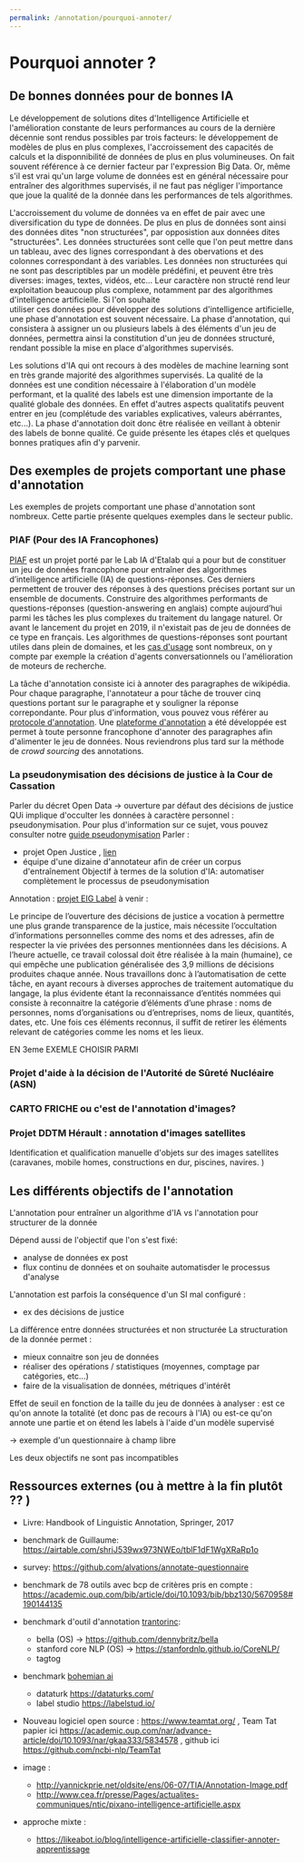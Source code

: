 ```yaml
---
permalink: /annotation/pourquoi-annoter/
---
```


# Pourquoi annoter ? 

## De bonnes données pour de bonnes IA 

Le développement de solutions dites d'Intelligence Artificielle et l'amélioration constante de leurs performances
au cours de la dernière décennie sont rendus possibles par trois facteurs: le développement de modèles 
de plus en plus complexes, l'accroissement des capacités de calculs et la disponnibilité de données de 
plus en plus volumineuses. On fait souvent référence à ce dernier facteur par l'expression Big Data. Or, même 
s'il est vrai qu'un large volume de données est en général nécessaire pour entraîner des algorithmes supervisés,
il ne faut pas négliger l'importance que joue la qualité de la donnée dans les performances de tels algorithmes.

L'accroissement du volume de données va en effet de pair avec une diversification du type de données. De plus en 
plus de données sont ainsi des données dites "non structurées", par opposistion aux données dites 
"structurées". Les données structurées sont celle que l'on peut mettre dans un tableau, avec des lignes correspondant à des obervations et 
des colonnes correspondant à des variables. Les données non structurées qui ne sont pas descriptibles par un modèle
prédéfini, et peuvent être très diverses: images, textes, vidéos, etc... Leur caractère non structé rend leur
exploitation beaucoup plus complexe, notamment par des algorithmes d'intelligence artificielle. Si l'on souhaite  
utiliser ces données pour développer des solutions d'intelligence artificielle, une phase d'annotation est 
souvent nécessaire. La phase d'annotation, qui consistera à assigner un ou plusieurs labels à des éléments d'un jeu de 
données, permettra ainsi la constitution d'un jeu de données structuré, rendant possible la mise en 
place d'algorithmes supervisés. 

Les solutions d'IA qui ont recours à des modèles de machine learning sont en très grande majorité des 
algorithmes supervisés. La qualité de la données est une condition nécessaire à l'élaboration d'un modèle performant, 
et la qualité des labels est une dimension importante de la qualité globale des données. En effet d'autres aspects 
qualitatifs peuvent entrer en jeu (complétude des variables explicatives, valeurs abérrantes, etc...). La phase d'annotation 
doit donc être réalisée en veillant à obtenir des labels de bonne qualité. Ce guide présente les étapes clés et quelques 
bonnes pratiques afin d'y parvenir. 



## Des exemples de projets comportant une phase d'annotation 

Les exemples de projets comportant une phase d'annotation sont nombreux. Cette partie présente quelques 
exemples dans le secteur public. 

### PIAF (Pour des IA Francophones)

[PIAF](https://piaf.etalab.studio/) est un projet porté par le Lab IA d'Etalab qui a pour but de 
constituer un jeu de données francophone pour entraîner des algorithmes d’intelligence artificielle (IA) 
de questions-réponses. Ces derniers permettent de trouver des réponses à des questions précises 
portant sur un ensemble de documents. Construire des algorithmes performants de questions-réponses 
(question-answering en anglais) compte aujourd’hui parmi les tâches les plus complexes du 
traitement du langage naturel. Or avant le lancement du projet en 2019, il n'existait pas de jeu de 
données de ce type en français. Les algorithmes de questions-réponses sont pourtant utiles 
dans plein de domaines, et les [cas d'usage](https://piaf.etalab.studio/cas-usage/) 
sont nombreux, on y compte par exemple la création 
d'agents conversationnels ou l'amélioration de moteurs de recherche. 

La tâche d'annotation consiste ici à annoter des paragraphes de wikipédia. Pour chaque paragraphe, 
l'annotateur a pour tâche de trouver cinq questions portant sur le paragraphe et 
y souligner la réponse correpondante. Pour plus d'information, vous pouvez vous référer 
au [protocole d'annotation](https://piaf.etalab.studio/img/fr_protocol.pdf). Une [plateforme d'annotation](https://app.piaf.etalab.studio/signup/) 
a été développée est permet à toute personne francophone d'annoter des paragraphes afin d'alimenter le jeu de 
données. Nous reviendrons plus tard sur la méthode de *crowd sourcing* des annotations. 

 
### La pseudonymisation des décisions de justice à la Cour de Cassation  

Parler du décret Open Data -> ouverture par défaut des décisions de justice 
QUi implique d'occulter les données à caractère personnel : pseudonymisation. Pour plus d'information sur 
ce sujet, vous pouvez consulter notre [guide pseudonymisation](https://guides.etalab.gouv.fr/pseudonymisation/#a-quoi-sert-ce-guide)
Parler : 
- projet Open Justice , [lien](https://entrepreneur-interet-general.etalab.gouv.fr/defis/2019/openjustice.html)
- équipe d'une dizaine d'annotateur afin de créer un corpus d'entraînement 
Objectif à termes de la solution d'IA: automatiser complètement le processus de pseudonymisation 


Annotation : [projet EIG Label](https://entrepreneur-interet-general.etalab.gouv.fr/defis/2020/label.html) 
à venir : 




Le principe de l’ouverture des décisions de justice a vocation à permettre une plus grande transparence de 
la justice, mais nécessite l’occultation d’informations personnelles comme des noms et des adresses, afin 
de respecter la vie privées des personnes mentionnées dans les décisions. A l’heure actuelle, ce travail 
colossal doit être réalisée à la main (humaine), ce qui empêche une publication généralisée des 3,9 millions
 de décisions produites chaque année. Nous travaillons donc à l’automatisation de cette tâche, en ayant 
 recours à diverses approches de traitement automatique du langage, la plus évidente étant la reconnaissance 
 d’entités nommées qui consiste à reconnaitre la catégorie d’éléments d’une phrase : noms de personnes, noms 
 d’organisations ou d’entreprises, noms de lieux, quantités, dates, etc. Une fois ces éléments reconnus, il 
 suffit de retirer les éléments relevant de catégories comme les noms et les lieux.


EN 3eme EXEMLE CHOISIR PARMI

### Projet d'aide à la décision de l'Autorité de Sûreté Nucléaire (ASN) 
### CARTO FRICHE ou c'est de l'annotation d'images?
### Projet DDTM Hérault : annotation d'images satellites 
Identification et qualification manuelle d'objets sur des images satellites (caravanes, mobile 
homes, constructions en dur, piscines, navires. )



## Les différents objectifs de l'annotation 

L'annotation pour entraîner un algorithme d'IA vs l'annotation pour structurer de la donnée

Dépend aussi de l'objectif que l'on s'est fixé: 
- analyse de données ex post 
- flux continu de données et on souhaite automatisder le processus d'analyse 

L'annotation est parfois la conséquence d'un SI mal configuré : 
- ex des décisions de justice 

La différence entre données structurées et non structurée
La structuration de la donnée permet : 
- mieux connaitre son jeu de données 
- réaliser des opérations / statistiques (moyennes, comptage par catégories, etc...)
- faire de la visualisation de données, métriques d'intérêt

Effet de seuil en fonction de la taille du jeu de données à analyser : est ce qu'on annote 
la totalité (et donc pas de recours à l'IA) ou est-ce qu'on annote une partie et on étend les labels à l'aide 
d'un modèle supervisé

-> exemple d'un questionnaire à champ libre 

Les deux objectifs ne sont pas incompatibles 


## Ressources externes (ou à mettre à la fin plutôt ?? )

- Livre: Handbook of Linguistic Annotation, Springer, 2017

- benchmark de Guillaume: https://airtable.com/shriJ539wx973NWEo/tblF1dF1WgXRaRp1o 

- survey: https://github.com/alvations/annotate-questionnaire

- benchmark de 78 outils avec bcp de critères pris en compte : https://academic.oup.com/bib/article/doi/10.1093/bib/bbz130/5670958#190144135 

- benchmark d'outil d'annotation [trantorinc](https://www.trantorinc.com/blog/best-data-labeling-tools-2019/):
    - bella (OS) -> https://github.com/dennybritz/bella
    - stanford core NLP (OS) -> https://stanfordnlp.github.io/CoreNLP/ 
    - tagtog 

- benchmark [bohemian ai](https://bohemian.ai/blog/text-annotation-tools-which-one-pick-2020/)
    - dataturk https://dataturks.com/ 
    - label studio https://labelstud.io/
    
- Nouveau logiciel open source : https://www.teamtat.org/ , Team Tat papier ici https://academic.oup.com/nar/advance-article/doi/10.1093/nar/gkaa333/5834578 , github ici https://github.com/ncbi-nlp/TeamTat

- image : 
    - http://yannickprie.net/oldsite/ens/06-07/TIA/Annotation-Image.pdf
    - http://www.cea.fr/presse/Pages/actualites-communiques/ntic/pixano-intelligence-artificielle.aspx

- approche mixte : 
    - https://likeabot.io/blog/intelligence-artificielle-classifier-annoter-apprentissage